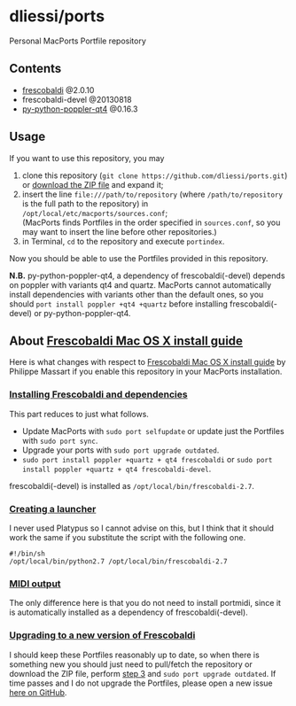 dliessi/ports
=====

Personal MacPorts Portfile repository


Contents
-----

* [frescobaldi](http://www.frescobaldi.org/) @2.0.10
* frescobaldi-devel @20130818
* [py-python-poppler-qt4](https://code.google.com/p/python-poppler-qt4/) @0.16.3


Usage
-----

If you want to use this repository, you may

1. clone this repository (`git clone https://github.com/dliessi/ports.git`) or [download the ZIP file](https://github.com/dliessi/ports/archive/master.zip) and expand it;
2. insert the line `file:///path/to/repository` (where `/path/to/repository` is the full path to the repository) in `/opt/local/etc/macports/sources.conf`;  
(MacPorts finds Portfiles in the order specified in `sources.conf`, so you may want to insert the line before other repositories.)
3. in Terminal, `cd` to the repository and execute `portindex`.

Now you should be able to use the Portfiles provided in this repository.

**N.B.** py-python-poppler-qt4, a dependency of frescobaldi(-devel) depends on poppler with variants qt4 and quartz.
MacPorts cannot automatically install dependencies with variants other than the default ones, so you should `port install poppler +qt4 +quartz` before installing frescobaldi(-devel) or py-python-poppler-qt4.


About [Frescobaldi Mac OS X install guide](https://github.com/wbsoft/frescobaldi/wiki/Frescobaldi-Mac-OS-X-install-guide)
-----

Here is what changes with respect to [Frescobaldi Mac OS X install guide](https://github.com/wbsoft/frescobaldi/wiki/Frescobaldi-Mac-OS-X-install-guide) by Philippe Massart if you enable this repository in your MacPorts installation.

### [Installing Frescobaldi and dependencies](https://github.com/wbsoft/frescobaldi/wiki/Frescobaldi-Mac-OS-X-install-guide#installing-frescobaldi-and-dependencies)

This part reduces to just what follows.

* Update MacPorts with `sudo port selfupdate` or update just the Portfiles with `sudo port sync`.
* Upgrade your ports with `sudo port upgrade outdated`.
* `sudo port install poppler +quartz + qt4 frescobaldi` or `sudo port install poppler +quartz + qt4 frescobaldi-devel`.

frescobaldi(-devel) is installed as `/opt/local/bin/frescobaldi-2.7`.

### [Creating a launcher](https://github.com/wbsoft/frescobaldi/wiki/Frescobaldi-Mac-OS-X-install-guide#creating-a-launcher)

I never used Platypus so I cannot advise on this, but I think that it should work the same if you substitute the script with the following one.
```
#!/bin/sh
/opt/local/bin/python2.7 /opt/local/bin/frescobaldi-2.7
```

### [MIDI output](https://github.com/wbsoft/frescobaldi/wiki/Frescobaldi-Mac-OS-X-install-guide#midi-output)

The only difference here is that you do not need to install portmidi, since it is automatically installed as a dependency of frescobaldi(-devel).

### [Upgrading to a new version of Frescobaldi](https://github.com/wbsoft/frescobaldi/wiki/Frescobaldi-Mac-OS-X-install-guide#upgrading-to-a-new-version-of-frescobaldi)

I should keep these Portfiles reasonably up to date, so when there is something new you should just need to pull/fetch the repository or download the ZIP file, perform [step 3](https://github.com/dliessi/ports/edit/master/README.md#usage) and `sudo port upgrade outdated`.
If time passes and I do not upgrade the Portfiles, please open a new issue [here on GitHub](https://github.com/dliessi/ports/issues).
